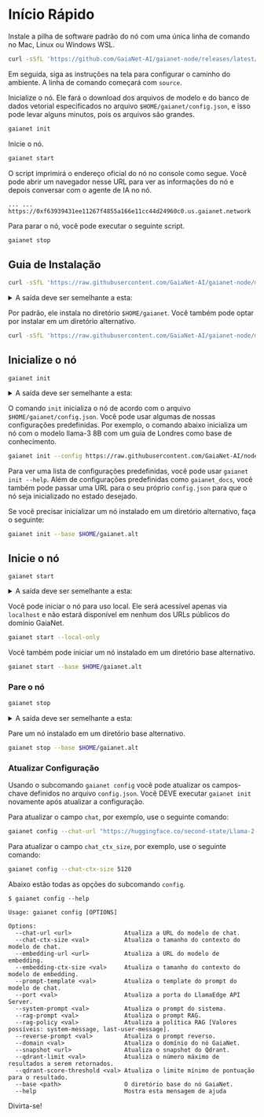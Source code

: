 # Início Rápido

Instale a pilha de software padrão do nó com uma única linha de comando no Mac, Linux ou Windows WSL.

```bash
curl -sSfL 'https://github.com/GaiaNet-AI/gaianet-node/releases/latest/download/install.sh' | bash
```

Em seguida, siga as instruções na tela para configurar o caminho do ambiente. A linha de comando começará com `source`.

Inicialize o nó. Ele fará o download dos arquivos de modelo e do banco de dados vetorial especificados no arquivo `$HOME/gaianet/config.json`, e isso pode levar alguns minutos, pois os arquivos são grandes.

```bash
gaianet init
```

Inicie o nó.

```bash
gaianet start
```

O script imprimirá o endereço oficial do nó no console como segue.
Você pode abrir um navegador nesse URL para ver as informações do nó e depois conversar com o agente de IA no nó.

```
... ... https://0xf63939431ee11267f4855a166e11cc44d24960c0.us.gaianet.network
```

Para parar o nó, você pode executar o seguinte script.

```bash
gaianet stop
```

## Guia de Instalação

```bash
curl -sSfL 'https://raw.githubusercontent.com/GaiaNet-AI/gaianet-node/main/install.sh' | bash
```

<details><summary>A saída deve ser semelhante a esta:</summary>

```console
[+] Baixando arquivo de configuração padrão...

[+] Baixando nodeid.json...

[+] Instalando WasmEdge com o plugin wasi-nn_ggml...

Info: Linux-x86_64 detectado

Info: Instalação do WasmEdge em /home/azureuser/.wasmedge

Info: Buscando WasmEdge-0.13.5

/tmp/wasmedge.2884467 ~/gaianet
######################################################################## 100.0%
~/gaianet
Info: Buscando WasmEdge-GGML-Plugin

Info: Versão CUDA detectada:

/tmp/wasmedge.2884467 ~/gaianet
######################################################################## 100.0%
~/gaianet
Instalação do wasmedge-0.13.5 bem-sucedida
Binários do WasmEdge acessíveis

    O Runtime WasmEdge versão 0.13.5 está instalado em /home/azureuser/.wasmedge/bin/wasmedge.


[+] Instalando binário do Qdrant...
    * Baixando binário do Qdrant
################################################################################################## 100.0%

    * Inicializando diretório do Qdrant

[+] Baixando o rag-api-server.wasm...
################################################################################################## 100.0%

[+] Baixando dashboard...
################################################################################################## 100.0%
```

</details>

Por padrão, ele instala no diretório `$HOME/gaianet`. Você também pode optar por instalar em um diretório alternativo.

```bash
curl -sSfL 'https://raw.githubusercontent.com/GaiaNet-AI/gaianet-node/main/install.sh' | bash -s -- --base $HOME/gaianet.alt
```

## Inicialize o nó

```
gaianet init
```

<details><summary>A saída deve ser semelhante a esta:</summary>

```bash
[+] Baixando Llama-2-7b-chat-hf-Q5_K_M.gguf...
############################################################################################################################## 100.0%############################################################################################################################## 100.0%

[+] Baixando all-MiniLM-L6-v2-ggml-model-f16.gguf...

############################################################################################################################## 100.0%############################################################################################################################## 100.0%

[+] Criando 'coleção padrão' na instância do Qdrant...

    * Iniciando uma instância do Qdrant...

    * Removendo a coleção 'padrão' existente do Qdrant...

    * Baixando snapshot da coleção do Qdrant...
############################################################################################################################## 100.0%############################################################################################################################## 100.0%

    * Importando o snapshot da coleção do Qdrant...

    * Recuperação concluída com sucesso
```

</details>

O comando `init` inicializa o nó de acordo com o arquivo `$HOME/gaianet/config.json`. Você pode usar algumas de nossas configurações predefinidas. Por exemplo, o comando abaixo inicializa um nó com o modelo llama-3 8B com um guia de Londres como base de conhecimento.

```bash
gaianet init --config https://raw.githubusercontent.com/GaiaNet-AI/node-configs/main/llama-3-8b-instruct_london/config.json
```

Para ver uma lista de configurações predefinidas, você pode usar `gaianet init --help`.
Além de configurações predefinidas como `gaianet_docs`, você também pode passar uma URL para o seu próprio `config.json` para que o nó seja inicializado no estado desejado.

Se você precisar inicializar um nó instalado em um diretório alternativo, faça o seguinte:

```bash
gaianet init --base $HOME/gaianet.alt
```

## Inicie o nó

```
gaianet start
```

<details><summary>A saída deve ser semelhante a esta:</summary>

```bash
[+] Iniciando instância do Qdrant...

    Instância do Qdrant iniciada com pid: 39762

[+] Iniciando o LlamaEdge API Server...

    Execute o seguinte comando para iniciar o LlamaEdge API Server:

wasmedge --dir .:./dashboard --nn-preload default:GGML:AUTO:Llama-2-7b-chat-hf-Q5_K_M.gguf --nn-preload embedding:GGML:AUTO:all-MiniLM-L6-v2-ggml-model-f16.gguf rag-api-server.wasm --model-name Llama-2-7b-chat-hf-Q5_K_M,all-MiniLM-L6-v2-ggml-model-f16 --ctx-size 4096,384 --prompt-template llama-2-chat --qdrant-collection-name default --web-ui ./ --socket-addr 0.0.0.0:8080 --log-prompts --log-stat --rag-prompt "Use os seguintes trechos de contexto para responder à pergunta do usuário.\nSe você não souber a resposta, apenas diga que não sabe, não tente inventar uma resposta.\n----------------\n"


    LlamaEdge API Server iniciado com pid: 39796
```

</details>

Você pode iniciar o nó para uso local. Ele será acessível apenas via `localhost` e não estará disponível em nenhum dos URLs públicos do domínio GaiaNet.

```bash
gaianet start --local-only
```

Você também pode iniciar um nó instalado em um diretório base alternativo.

```bash
gaianet start --base $HOME/gaianet.alt
```

### Pare o nó

```bash
gaianet stop
```

<details><summary>A saída deve ser semelhante a esta:</summary>

```bash
[+] Parando WasmEdge, Qdrant e frpc...
```

</details>

Pare um nó instalado em um diretório base alternativo.

```bash
gaianet stop --base $HOME/gaianet.alt
```

### Atualizar Configuração

Usando o subcomando `gaianet config` você pode atualizar os campos-chave definidos no arquivo `config.json`. Você DEVE executar `gaianet init` novamente após atualizar a configuração.

Para atualizar o campo `chat`, por exemplo, use o seguinte comando:

```bash
gaianet config --chat-url "https://huggingface.co/second-state/Llama-2-13B-Chat-GGUF/resolve/main/Llama-2-13b-chat-hf-Q5_K_M.gguf"
```

Para atualizar o campo `chat_ctx_size`, por exemplo, use o seguinte comando:

```bash
gaianet config --chat-ctx-size 5120
```

Abaixo estão todas as opções do subcomando `config`.

```console
$ gaianet config --help

Usage: gaianet config [OPTIONS]

Options:
  --chat-url <url>               Atualiza a URL do modelo de chat.
  --chat-ctx-size <val>          Atualiza o tamanho do contexto do modelo de chat.
  --embedding-url <url>          Atualiza a URL do modelo de embedding.
  --embedding-ctx-size <val>     Atualiza o tamanho do contexto do modelo de embedding.
  --prompt-template <val>        Atualiza o template do prompt do modelo de chat.
  --port <val>                   Atualiza a porta do LlamaEdge API Server.
  --system-prompt <val>          Atualiza o prompt do sistema.
  --rag-prompt <val>             Atualiza o prompt RAG.
  --rag-policy <val>             Atualiza a política RAG [Valores possíveis: system-message, last-user-message].
  --reverse-prompt <val>         Atualiza o prompt reverso.
  --domain <val>                 Atualiza o domínio do nó GaiaNet.
  --snapshot <url>               Atualiza o snapshot do Qdrant.
  --qdrant-limit <val>           Atualiza o número máximo de resultados a serem retornados.
  --qdrant-score-threshold <val> Atualiza o limite mínimo de pontuação para o resultado.
  --base <path>                  O diretório base do nó GaiaNet.
  --help                         Mostra esta mensagem de ajuda
```

Divirta-se!
